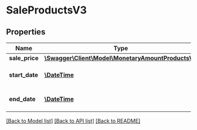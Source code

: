 # SaleProductsV3

## Properties
Name | Type | Description | Notes
------------ | ------------- | ------------- | -------------
**sale_price** | [**\Swagger\Client\Model\MonetaryAmountProductsV3**](MonetaryAmountProductsV3.md) |  | [optional] 
**start_date** | [**\DateTime**](\DateTime.md) | The start date for the sales. | [optional] 
**end_date** | [**\DateTime**](\DateTime.md) | The end date for the sales. | [optional] 

[[Back to Model list]](../../README.md#documentation-for-models) [[Back to API list]](../../README.md#documentation-for-api-endpoints) [[Back to README]](../../README.md)

